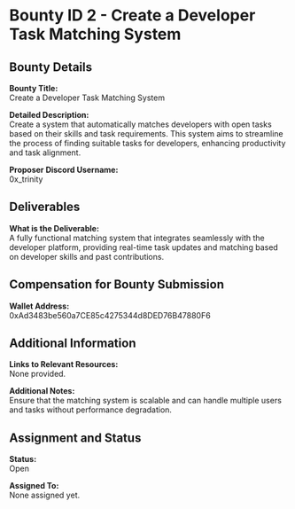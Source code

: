 # Bounty ID 2 - Create a Developer Task Matching System

## Bounty Details

**Bounty Title:**  
Create a Developer Task Matching System

**Detailed Description:**  
Create a system that automatically matches developers with open tasks based on their skills and task requirements. This system aims to streamline the process of finding suitable tasks for developers, enhancing productivity and task alignment.

**Proposer Discord Username:**  
0x_trinity

## Deliverables

**What is the Deliverable:**  
A fully functional matching system that integrates seamlessly with the developer platform, providing real-time task updates and matching based on developer skills and past contributions.

## Compensation for Bounty Submission

**Wallet Address:**  
0xAd3483be560a7CE85c4275344d8DED76B47880F6

## Additional Information

**Links to Relevant Resources:**  
None provided.

**Additional Notes:**  
Ensure that the matching system is scalable and can handle multiple users and tasks without performance degradation.

## Assignment and Status

**Status:**  
Open

**Assigned To:**  
None assigned yet.
